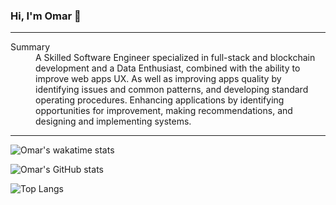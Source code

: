 ### Hi, I'm Omar 👋
___
<dl>
  <dt>Summary</dt>
  <dd>A Skilled Software Engineer specialized in full-stack and blockchain development and a Data Enthusiast, combined with the ability to improve web apps UX. As well as improving apps quality by identifying issues and common patterns, and developing standard operating procedures. Enhancing applications by identifying opportunities for improvement, making recommendations, and designing and implementing systems.</dd>
</dl>

___

![Omar's wakatime stats](https://github-readme-stats.vercel.app/api/wakatime?username=omarkshan&theme=gotham)

![Omar's GitHub stats](https://github-readme-stats.vercel.app/api?username=omarkshan&hide=contribs,prs&count_private=true&show_icons=true&theme=gotham)

![Top Langs](https://github-readme-stats.vercel.app/api/top-langs/?username=omarkshan&layout=compact&theme=gotham)

<!--
**omarkshan/omarkshan** is a ✨ _special_ ✨ repository because its `README.md` (this file) appears on your GitHub profile.

Here are some ideas to get you started:

- 🔭 I’m currently working on ...
- 🌱 I’m currently learning ...
- 👯 I’m looking to collaborate on ...
- 🤔 I’m looking for help with ...
- 💬 Ask me about ...
- 📫 How to reach me: ...
- 😄 Pronouns: ...
- ⚡ Fun fact: ...
-->
